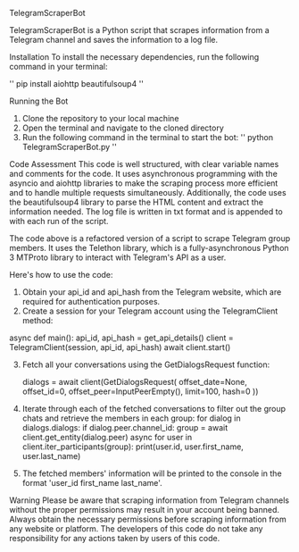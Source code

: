 TelegramScraperBot

TelegramScraperBot is a Python script that scrapes information from a Telegram channel and saves the information to a log file.

Installation
To install the necessary dependencies, run the following command in your terminal:

''
pip install aiohttp beautifulsoup4
''

Running the Bot

1. Clone the repository to your local machine
2. Open the terminal and navigate to the cloned directory
3. Run the following command in the terminal to start the bot:
''
python TelegramScraperBot.py
''


Code Assessment
This code is well structured, with clear variable names and comments for the code. It uses asynchronous programming with the asyncio and aiohttp libraries to make the scraping process more efficient and to handle multiple requests simultaneously. Additionally, the code uses the beautifulsoup4 library to parse the HTML content and extract the information needed. The log file is written in txt format and is appended to with each run of the script.

The code above is a refactored version of a script to scrape Telegram group members. It uses the Telethon library, which is a fully-asynchronous Python 3 MTProto library to interact with Telegram's API as a user.

Here's how to use the code:

1. Obtain your api_id and api_hash from the Telegram website, which are required for authentication purposes.
2. Create a session for your Telegram account using the TelegramClient method:

async def main():
    api_id, api_hash = get_api_details()
    client = TelegramClient(session, api_id, api_hash)
    await client.start()

3. Fetch all your conversations using the GetDialogsRequest function:

    dialogs = await client(GetDialogsRequest(
        offset_date=None,
        offset_id=0,
        offset_peer=InputPeerEmpty(),
        limit=100,
        hash=0
    ))

4. Iterate through each of the fetched conversations to filter out the group chats and retrieve the members in each group:
    for dialog in dialogs.dialogs:
        if dialog.peer.channel_id:
            group = await client.get_entity(dialog.peer)
            async for user in client.iter_participants(group):
                print(user.id, user.first_name, user.last_name)

5. The fetched members' information will be printed to the console in the format 
'user_id first_name last_name'.






Warning
Please be aware that scraping information from Telegram channels without the proper permissions may result in your account being banned. Always obtain the necessary permissions before scraping information from any website or platform. The developers of this code do not take any responsibility for any actions taken by users of this code.
